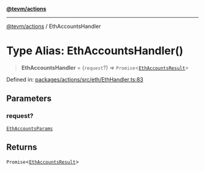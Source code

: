 [**@tevm/actions**](../README.md)

***

[@tevm/actions](../globals.md) / EthAccountsHandler

# Type Alias: EthAccountsHandler()

> **EthAccountsHandler** = (`request`?) => `Promise`\<[`EthAccountsResult`](EthAccountsResult.md)\>

Defined in: [packages/actions/src/eth/EthHandler.ts:83](https://github.com/evmts/tevm-monorepo/blob/main/packages/actions/src/eth/EthHandler.ts#L83)

## Parameters

### request?

[`EthAccountsParams`](EthAccountsParams.md)

## Returns

`Promise`\<[`EthAccountsResult`](EthAccountsResult.md)\>
